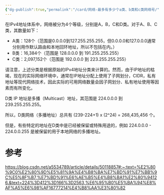 ```yaml
---
{"dg-publish":true,"permalink":"/card/网络-最多有多少个a类、b类和c类网络号/","noteIcon":"2","created":"2021-05-24T14:05:00+08:00","updated":"2024-02-01T13:02:45+08:00"}
---
```



在IPv4地址体系中，网络被分为4个等级，分别是A，B，C和D类。对于A、B、C类，其数量如下：

- A类：128个（范围是0.0.0.0到127.255.255.255，但0.0.0.0和127.0.0.0通常分别用作默认路由和本地回环地址，所以不包括在内。）
- B类：16,384个（范围是 128.0.0.0 到 191.255.255.255）
- C类：2,097,152个（范围是 192.0.0.0 到 223.255.255.255）

请注意，上述分类是根据原始的IPv4地址分类来计算的。然而，由于IP地址的枯竭，现在的实际网络环境中，通常在IP地址分配上使用了子网划分，CIDR，私有地址等现代网络技术，因此实际的可用网络数量会因子网划分、私有地址使用等因素而有所变化。

D类 IP 地址是多播（Multicast）地址，其范围是 224.0.0.0 到 239.255.255.255。

所以，D类网络（多播地址）总共有 (239-224+1) x (2^24) = 268,435,456 个。

但是，有些特定的地址在D类中是已经被保留或特殊用途的，例如 224.0.0.0 - 224.0.0.255 是被保留的用于本地网络的多播地址。

# 参考

https://blog.csdn.net/a5534789/article/details/50118857#:~:text=%E2%80%9C0%E2%80%9D%E5%81%9A%E4%B8%BA%E7%BD%91%E7%BB%9C%E5%8F%B7,%E7%BD%91%E6%AE%B5%E4%B8%BA1%E2%80%94126.&text=224%3D412%3D166%3D2563,%E6%95%B0%E5%BA%94%E8%AF%A5%E6%98%AF16777214%E4%B8%AA%E3%80%82